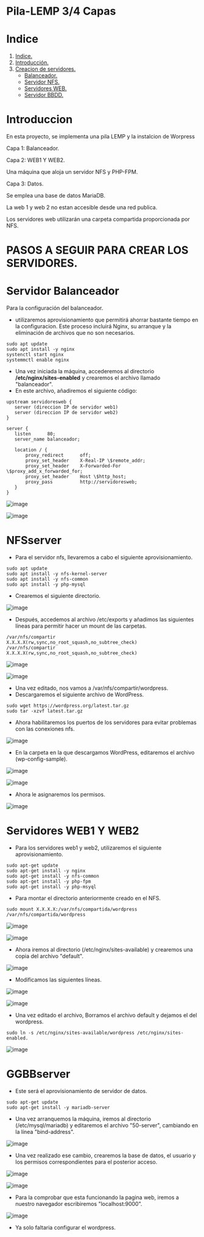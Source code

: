 # Pila-LEMP 3/4 Capas

# Indice

1. [Indice.](#Indice)
2. [Introducción.](#introducción)
3. [Creacion de servidores.](PASOS-A-SEGUIR-PARA-CREAR-LOS-SERVIDORES) 
    * [Balanceador.](#Servidor-Balanceador)
    * [Servidor NFS.](#NFSserver)
    * [Servidores WEB.](#Servidores-WEB1-Y-WEB2)
    * [Servidor BBDD.](#GGBBserver)



# Introduccion

En esta proyecto, se implementa una pila LEMP y la instalcion de Worpress

Capa 1: Balanceador.

Capa 2: WEB1 Y WEB2.

Una máquina que aloja un servidor NFS y PHP-FPM.

Capa 3: Datos. 

Se emplea una base de datos MariaDB.

La web 1 y web 2 no estan accesible desde una red publica. 

Los servidores web utilizarán una carpeta compartida proporcionada por NFS. 


# PASOS A SEGUIR PARA CREAR LOS SERVIDORES.

# Servidor Balanceador

Para la configuración del balanceador.

- utilizaremos aprovisionamiento que permitirá ahorrar bastante tiempo en la configuracion. Este proceso incluirá Nginx, su arranque y la eliminación de archivos que no son necesarios.

 ```
sudo apt update
sudo apt install -y nginx
systenctl start nginx
systemmctl enable nginx

 ```

- Una vez iniciada la máquina, accederemos al directorio **/etc/nginx/sites-enabled** y crearemos el archivo llamado "balanceador".
- En este archivo, añadiremos el siguiente código:

 ```
upstream servidoresweb {
    server (direccion IP de servidor web1)
    server (direccion IP de servidor web2)
}
	
server {
    listen      80;
    server_name balanceador;

    location / {
	    proxy_redirect      off;
	    proxy_set_header    X-Real-IP \$remote_addr;
	    proxy_set_header    X-Forwarded-For \$proxy_add_x_forwarded_for;
        proxy_set_header    Host \$http_host;
        proxy_pass          http://servidoresweb;
	}
}
 ```

 ![image](Fotos/1.png)

 ![image](Fotos/2.png)

# NFSserver

- Para el servidor nfs, llevaremos a cabo el siguiente aprovisionamiento.

```
sudo apt update
sudo apt install -y nfs-kernel-server
sudo apt install -y nfs-common
sudo apt install -y php-mysql

```

- Crearemos el siguiente directorio.

 ![image](Fotos/3.png)

- Después, accedemos al archivo /etc/exports y añadimos las siguientes líneas para permitir hacer un mount de las carpetas.

```
/var/nfs/compartir     X.X.X.X(rw,sync,no_root_squash,no_subtree_check)
/var/nfs/compartir     X.X.X.X(rw,sync,no_root_squash,no_subtree_check)

```

 ![image](Fotos/4.png)

 ![image](Fotos/5.png)

- Una vez editado, nos vamos a /var/nfs/compartir/wordpress.
- Descargaremos el siguiente archivo de WordPress.

 ```
sudo wget https://wordpress.org/latest.tar.gz
sudo tar -xzvf latest.tar.gz

```

- Ahora habilitaremos los puertos de los servidores para evitar problemas con las conexiones nfs.

 ![image](Fotos/8.png)

- En la carpeta en la que descargamos WordPress, editaremos el archivo (wp-config-sample).

 ![image](Fotos/10.png)

 ![image](Fotos/11.png)

- Ahora le asignaremos los permisos.

 ![image](Fotos/12.png)

# Servidores WEB1 Y WEB2

- Para los servidores web1 y web2, utilizaremos el siguiente aprovisionamiento.

```
sudo apt-get update
sudo apt-get install -y nginx
sudo apt-get install -y nfs-common
sudo apt-get install -y php-fpm
sudo apt-get install -y php-msyql

```


- Para montar el directorio anteriormente creado en el NFS.

```
sudo mount X.X.X.X:/var/nfs/compartida/wordpress /var/nfs/compartida/wordpress
```
 ![image](Fotos/13.png)

 ![image](Fotos/14.png)

 
- Ahora iremos al directorio (/etc/nginx/sites-available) y crearemos una copia del archivo "default".

![image](Fotos/15.png)

- Modificamos las siguientes líneas.

![image](Fotos/16.png)

 ![image](Fotos/17.png)


- Una vez editado el archivo, Borramos el archivo default y dejamos el del wordpress.

```
sudo ln -s /etc/nginx/sites-available/wordpress /etc/nginx/sites-enabled.
```
 ![image](Fotos/18.png)

# GGBBserver

- Este será el aprovisionamiento de servidor de datos.

```
sudo apt-get update
sudo apt-get install -y mariadb-server
```

- Una vez arranquemos la máquina, iremos al directorio (/etc/mysql/mariadb) y editaremos el archivo "50-server", cambiando en la línea "bind-address".

 ![image](Fotos/19.png)

- Una vez realizado ese cambio, crearemos la base de datos, el usuario y los permisos correspondientes para el posterior acceso.

![image](Fotos/20.png)
 
 ![image](Fotos/21.png)


- Para la comprobar que esta funcionando la pagina web, iremos a nuestro navegador escribiremos "localhost:9000".

 ![image](Fotos/22.png)

 - Ya solo faltaria configurar el wordpress.
